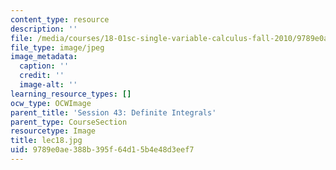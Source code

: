 ```yaml
---
content_type: resource
description: ''
file: /media/courses/18-01sc-single-variable-calculus-fall-2010/9789e0ae388b395f64d15b4e48d3eef7_lec18.jpg
file_type: image/jpeg
image_metadata:
  caption: ''
  credit: ''
  image-alt: ''
learning_resource_types: []
ocw_type: OCWImage
parent_title: 'Session 43: Definite Integrals'
parent_type: CourseSection
resourcetype: Image
title: lec18.jpg
uid: 9789e0ae-388b-395f-64d1-5b4e48d3eef7
---
```

